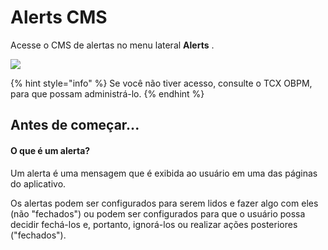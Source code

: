 Alerts CMS
==========

Acesse o CMS de alertas no menu lateral **Alerts** .

![](<.gitbook/assets/Menu\_alertas (1).png>)

{% hint style="info" %} Se você não tiver acesso, consulte o TCX OBPM, para que possam administrá-lo. {% endhint %}

Antes de começar...
-------------------

#### O que é um alerta?

Um alerta é uma mensagem que é exibida ao usuário em uma das páginas do aplicativo. 

Os alertas podem ser configurados para serem lidos e fazer algo com eles (não "fechados") ou podem ser configurados para que o usuário possa decidir fechá-los e, portanto, ignorá-los ou realizar ações posteriores ("fechados").

